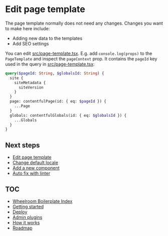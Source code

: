 # Edit page template

The page template normally does not need any changes. Changes you want to make
here include:

- Adding new data to the templates
- Add SEO settings

You can edit [src/page-template.tsx](../../src/page-template.tsx). E.g. add
`console.log(props)` to the `PageTemplate` and inspect the `pageContext` prop.
It contains the `pageId` key used in the query in
[src/page-template.tsx](../../src/page-template.tsx):

```graphql
query($pageId: String, $globalsId: String) {
  site {
    siteMetadata {
      siteVersion
    }
  }
  page: contentfulPage(id: { eq: $pageId }) {
    ...Page
  }
  globals: contentfulGlobals(id: { eq: $globalsId }) {
    ...Globals
  }
}
```

## Next steps

- [Edit page template](./page-template.md)
- [Change default locale](./default-locale.md)
- [Add a new component](./add-new-component.md)
- [Auto fix with linter](./linter.md)

## TOC

- [Wheelroom Boilerplate Index](../../README.md)
- [Getting started](../getting-started.md)
- [Deploy](../deploy-wheelroom-project.md)
- [Admin plugins](../admin-plugins.md)
- [How it works](../how-wheelroom-works.md)
- [Roadmap](../roadmap.md)
